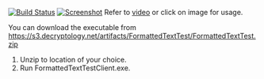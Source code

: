 [![Build Status](https://ci.decryptology.net/api/badges/decryp7/TextDifferenceBetweenNET35And462/status.svg)](https://ci.decryptology.net/decryp7/TextDifferenceBetweenNET35And462)
[![Screenshot](https://dev.decryptology.net/decryp7/TextDifferenceBetweenNET35And462/raw/branch/master/screenshot.png)](https://s3.decryptology.net/videos/Text%20Difference%20Between%20.Net%203.5%20and%204.6.2.mp4)
Refer to [video](https://s3.decryptology.net/videos/Text%20Difference%20Between%20.Net%203.5%20and%204.6.2.mp4) or click on image for usage.

You can download the executable from https://s3.decryptology.net/artifacts/FormattedTextTest/FormattedTextTest.zip
1. Unzip to location of your choice.
2. Run FormattedTextTestClient.exe.
